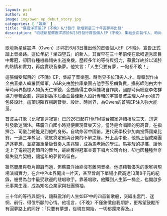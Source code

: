 ```yaml
---
layout: post
author: AI
image: img/owen_ep_debut_story.jpg
categories: [ '娛樂' ]
title: "蘇震洋首張EP《不晚》6/3發行 歌壇新星三十年圓夢再出發"
description: "歌壇新星蘇震洋將於6月3日發行首張個人EP《不晚》，集結金曲製作人、時尚攝影師與設計師豪華陣容。30年來從選秀冠軍到駐唱歌手，蘇震洋堅持音樂夢想，象徵奮鬥不懈精神，激勵更多人勇敢追夢。他以實力與熱情見證：只要有夢，一切都還來得及。"
---
```

歌壇新星蘇震洋（Owen）即將於6月3日推出他的首張個人EP《不晚》，宣告正式踏上音樂路。這位年紀「坐四望五」的新人，其實早在三十年前便在歌唱選秀節目中奪冠，卻因各種機緣錯失出道良機。歷經多年的等待與努力，蘇震洋終於以滿腔的熱情和實力，再度實現音樂夢。他笑言：「人生只要有夢，一點都不晚！」

這張備受矚目的《不晚》EP，集結了音樂圈、時尚界多位頂尖人才。專輯製作由金曲音樂人韓羅賢領軍，A&R交由脫拉庫樂團吉他手彭丞麟負責，攝影師則由大中華時尚界指標人物黃天仁掌鏡，金曲獎得主李焯雄親自作詞，國際時尚總監李佑群協力專輯企劃，還請到為本屆金曲最佳新人設計專輯的宇宙曼波主理人Ahpo操刀包裝設計。這頂規陣容橫跨音樂、設計、時尚界，為Owen的首張EP注入強大能量。

首波主打歌〈比寂寞還寂寞〉已於26日起在HitFM電台獨家連續播放三天，迅速引發歌迷關注。蘇震洋自國小時期便展現音樂天分，當時是合唱團的男高音，在指揮台、司儀台總能見到他的身影。自幼修習中國笛，更代表學校參加南投縣國樂比賽，一連三年奪冠，徹底奠定他與音樂的不解之緣。升上高中後，他馬上組成樂團追逐夢想，並結識重量級音樂人馬兆駿，成為馬老師的學生。馬兆駿的提攜，讓他走上了電視選秀節目的舞台，最終奪得冠軍並簽下唱片公司合約，卻也因種種無奈錯失發片契機，讓當年的夢暫時留白。

雖然屢屢與發片擦肩而過，但蘇震洋始終沒有離開音樂。他憑藉著優秀的歌喉與現場演唱實力，在台中Pub界闖出一片天，甚至曾創下單場小費高達13萬8千元的紀錄，被譽為台中最受歡迎的駐唱歌手。靠著唱歌，他賺到人生第一桶金，也開啟多元事業生涯，成為知名企業家與社團領袖。

三十年的等待與堅持，讓蘇震洋的人生如EP中的四首新歌般，交織出奮鬥、迷惘、前行、得償所願的心情。他坦言，《不晚》不僅象徵自我期許，更希望鼓勵所有圓夢路上的同好：「只要有夢想，從現在開始，一切都還來得及。」